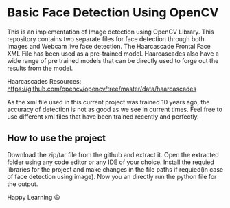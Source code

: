 # Basic Face Detection Using OpenCV

This is an implementation of Image detection using OpenCV Library.
This repository contains two separate files for face detection through both Images and Webcam live face detection. The Haarcascade Frontal Face XML File has been used as a pre-trained model. Haarcascades also have a wide range of pre trained models that can be directly used to forge out the results from the model.

Haarcascades Resources: https://github.com/opencv/opencv/tree/master/data/haarcascades

As the xml file used in this current project was trained 10 years ago, the accuracy of detection is not as good as we see in current times. Feel free to use different xml files that have been trained recently and perfectly.

## How to use the project

Download the zip/tar file from the github and extract it. Open the extracted folder using any code editor or any IDE of your choice. Install the requied libraries for the project and make changes in the file paths if requied(in case of face detection using image).
Now you an directly run the python file for the output.

Happy Learning 😃